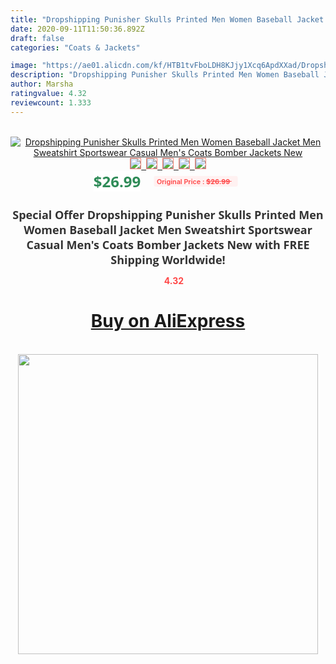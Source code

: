 ```yaml
---
title: "Dropshipping Punisher Skulls Printed Men Women Baseball Jacket Men Sweatshirt Sportswear Casual Men's Coats Bomber Jackets New"
date: 2020-09-11T11:50:36.892Z
draft: false
categories: "Coats & Jackets"

image: "https://ae01.alicdn.com/kf/HTB1tvFboLDH8KJjy1Xcq6ApdXXad/Dropshipping-Punisher-Skulls-Printed-Men-Women-Baseball-Jacket-Men-Sweatshirt-Sportswear-Casual-Men-s-Coats-Bomber.jpg"
description: "Dropshipping Punisher Skulls Printed Men Women Baseball Jacket Men Sweatshirt Sportswear Casual Men's Coats Bomber Jackets New"
author: Marsha
ratingvalue: 4.32
reviewcount: 1.333
---
```

<br>
<div style="text-align: center;">
<a href="https://s.click.aliexpress.com/e/_ArSJN3" target="_blank" rel="nofollow noopener noreferrer"><img alt="Dropshipping Punisher Skulls Printed Men Women Baseball Jacket Men Sweatshirt Sportswear Casual Men's Coats Bomber Jackets New" class="magnifier-image" src="https://ae01.alicdn.com/kf/HTB1tvFboLDH8KJjy1Xcq6ApdXXad/Dropshipping-Punisher-Skulls-Printed-Men-Women-Baseball-Jacket-Men-Sweatshirt-Sportswear-Casual-Men-s-Coats-Bomber.jpg_640x640.jpg">
<br>
<img style="border:1px solid salmon" src="https://ae01.alicdn.com/kf/HTB1tvFboLDH8KJjy1Xcq6ApdXXad/Dropshipping-Punisher-Skulls-Printed-Men-Women-Baseball-Jacket-Men-Sweatshirt-Sportswear-Casual-Men-s-Coats-Bomber.jpg_120x120.jpg">&nbsp;&nbsp;<img style="border:1px solid salmon" src="https://ae01.alicdn.com/kf/HTB1kb7LfaLN8KJjSZFGq6zjrVXaU/Dropshipping-Punisher-Skulls-Printed-Men-Women-Baseball-Jacket-Men-Sweatshirt-Sportswear-Casual-Men-s-Coats-Bomber.jpg_120x120.jpg">&nbsp;&nbsp;<img style="border:1px solid salmon" src="https://ae01.alicdn.com/kf/HTB1mifQoCYH8KJjSspdq6ARgVXaY/Dropshipping-Punisher-Skulls-Printed-Men-Women-Baseball-Jacket-Men-Sweatshirt-Sportswear-Casual-Men-s-Coats-Bomber.jpg_120x120.jpg">&nbsp;&nbsp;<img style="border:1px solid salmon" src="_120x120.jpg">&nbsp;&nbsp;<img style="border:1px solid salmon" src="https://ae01.alicdn.com/kf/HTB1wU6peAfb_uJkHFCcq6xagFXa9/Dropshipping-Punisher-Skulls-Printed-Men-Women-Baseball-Jacket-Men-Sweatshirt-Sportswear-Casual-Men-s-Coats-Bomber.jpg_120x120.jpg"></a></div><br0>
<div style="text-align: center;"><span style="background-color: white; border: 0px; box-sizing: border-box; color: seagreen; display: inline-block; font-family: &quot;open sans&quot; , &quot;arial&quot; , &quot;helvetica&quot; , sans-serif , &quot;heiti&quot;; font-size: 24px; font-stretch: inherit; font-weight: 700; line-height: inherit; margin: 0px 10px 0px 0px; padding: 0px; vertical-align: middle;">$26.99 </span>
<span style="background: rgb(255 , 241 , 241); border-radius: 3px; border: 0px; box-sizing: border-box; color: #ff4747; display: inline-block; font-family: inherit; font-size: 12px; font-stretch: inherit; font-style: inherit; font-variant: inherit; font-weight: 600; line-height: inherit; margin: 0px; padding: 2px 5px; transform: scale(0.9); vertical-align: middle;">Original Price : <b style="text-decoration: line-through;">$26.99 </b> &nbsp;&nbsp;</span></div>
<h1 style="color: #333333; display: inline-block; font-family: &quot;open sans&quot; , &quot;arial&quot; , &quot;helvetica&quot; , sans-serif , &quot;heiti&quot;; font-size: 18px; font-stretch: inherit; font-weight: 700; text-align: center;">Special Offer Dropshipping Punisher Skulls Printed Men Women Baseball Jacket Men Sweatshirt Sportswear Casual Men's Coats Bomber Jackets New with FREE Shipping Worldwide!</h1>
<div style="color: #ff4747; text-align: center;">
<img src="https://4.bp.blogspot.com/-M0ZcTcb-5uY/XleCXlxnR4I/AAAAAAAAAEc/OrjgMkXV1oMQFaCRZj5HQwOCBcu3w1FegCPcBGAYYCw/s1600/star.png" style="height: 15px;">&nbsp;<b>4.32</b></div>
<div class="button_cont" align="center"><a class="buynow_a" href="https://s.click.aliexpress.com/e/_ArSJN3" target="_blank" rel="nofollow noopener noreferrer"><H1>Buy on AliExpress</H1></a></div><br>
<div class="separator" style="clear: both; text-align: center;">
<img src="https://lh3.googleusercontent.com/-pTy5HemUv9M/XlePHvY0dAI/AAAAAAAAAE4/0nX5iRUoIWY8eMW9Dpxeirr157OZliDIgCLcBGAsYHQ/s1600/badge.gif" width="480">
</div>
